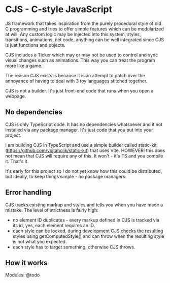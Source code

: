 # CJS - C-style JavaScript

JS framework that takes inspiration from the purely procedural style of old C programming and tries to offer simple features which can be modularized at will.
Any custom logic may be injected into this system, styles, transitions, animations, net code, anything can be well integrated since CJS is just functions and objects.

CJS includes a Ticker which may or may not be used to control and sync visual changes such as animations. This way you can treat the program more like a game.

The reason CJS exists is because it is an attempt to patch over the annoyance of having to deal with 3 toy languages stitched together.

CJS is not a builder. It's just front-end code that runs when you open a webpage.

## No dependencies

CJS is only TypeScript code. It has no dependencies whatsoever and it not installed via any package manager. It's just code that you put into your project. 

I am building CJS in TypeScript and use a simple builder called static-kit (https://github.com/vojtaholik/static-kit) that uses Vite.
HOWEVER! this does not mean that CJS will require any of this. It won't - it's TS and you compile it. That's it.

It's early for this project so I do not yet know how this could be distributed, but ideally, to keep things simple - no package managers.

## Error handling

CJS tracks existing markup and styles and tells you when you have made a mistake. The level of strictness is fairly high:
- no element ID duplicates - every markup defined in CJS is tracked via its id, yes, each element requires an ID.
- each style can be locked, during development CJS checks the resulting styles using getComputedStyle() and can throw when the resulting style is not what you expected.
- each style has to target something, otherwise CJS throws.

## How it works

Modules:
@todo